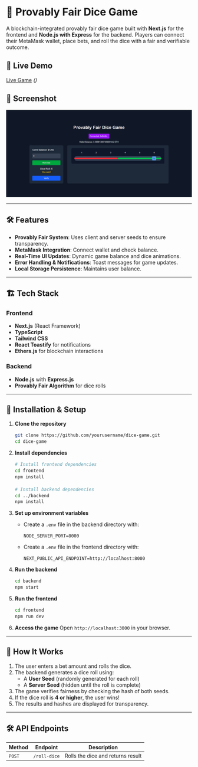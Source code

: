 # 🎲 Provably Fair Dice Game

A blockchain-integrated provably fair dice game built with **Next.js** for the frontend and **Node.js with Express** for the backend. Players can connect their MetaMask wallet, place bets, and roll the dice with a fair and verifiable outcome.

## 🚀 Live Demo

[Live Game](#) *()*

## 📸 Screenshot

![Game Screenshot](/frontend/public/screenshot.png)

---

## 🛠️ Features

- **Provably Fair System**: Uses client and server seeds to ensure transparency.
- **MetaMask Integration**: Connect wallet and check balance.
- **Real-Time UI Updates**: Dynamic game balance and dice animations.
- **Error Handling & Notifications**: Toast messages for game updates.
- **Local Storage Persistence**: Maintains user balance.

---

## 🏗️ Tech Stack

### Frontend

- **Next.js** (React Framework)
- **TypeScript**
- **Tailwind CSS**
- **React Toastify** for notifications
- **Ethers.js** for blockchain interactions

### Backend

- **Node.js** with **Express.js**
- **Provably Fair Algorithm** for dice rolls

---

## 🔧 Installation & Setup

1. **Clone the repository**

   ```sh
   git clone https://github.com/yourusername/dice-game.git
   cd dice-game
   ```

2. **Install dependencies**

   ```sh
   # Install frontend dependencies
   cd frontend
   npm install

   # Install backend dependencies
   cd ../backend
   npm install
   ```

3. **Set up environment variables**

   - Create a `.env` file in the backend directory with:
     ```env
     NODE_SERVER_PORT=8000
     ```
   - Create a `.env` file in the frontend directory with:
     ```env
     NEXT_PUBLIC_API_ENDPOINT=http://localhost:8000
     ```

4. **Run the backend**

   ```sh
   cd backend
   npm start
   ```

5. **Run the frontend**

   ```sh
   cd frontend
   npm run dev
   ```

6. **Access the game** Open `http://localhost:3000` in your browser.

---

## 🔐 How It Works

1. The user enters a bet amount and rolls the dice.
2. The backend generates a dice roll using:
   - A **User Seed** (randomly generated for each roll)
   - A **Server Seed** (hidden until the roll is complete)
3. The game verifies fairness by checking the hash of both seeds.
4. If the dice roll is **4 or higher**, the user wins!
5. The results and hashes are displayed for transparency.

---

## 🛠️ API Endpoints

| Method | Endpoint        | Description                       |
| ------ | --------------- | --------------------------------- |
| `POST` | `/roll-dice`    | Rolls the dice and returns result |
